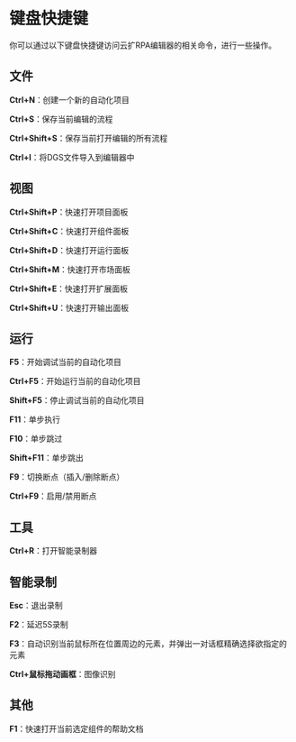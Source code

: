 # 键盘快捷键
你可以通过以下键盘快捷键访问云扩RPA编辑器的相关命令，进行一些操作。

## 文件

**Ctrl+N**：创建一个新的自动化项目

**Ctrl+S**：保存当前编辑的流程

**Ctrl+Shift+S**：保存当前打开编辑的所有流程

**Ctrl+I**：将DGS文件导入到编辑器中

## 视图

**Ctrl+Shift+P**：快速打开项目面板

**Ctrl+Shift+C**：快速打开组件面板

**Ctrl+Shift+D**：快速打开运行面板

**Ctrl+Shift+M**：快速打开市场面板

**Ctrl+Shift+E**：快速打开扩展面板

**Ctrl+Shift+U**：快速打开输出面板

## 运行

**F5**：开始调试当前的自动化项目

**Ctrl+F5**：开始运行当前的自动化项目

**Shift+F5**：停止调试当前的自动化项目

**F11**：单步执行

**F10**：单步跳过

**Shift+F11**：单步跳出

**F9**：切换断点（插入/删除断点）

**Ctrl+F9**：启用/禁用断点

## 工具

**Ctrl+R**：打开智能录制器

## 智能录制

**Esc**：退出录制

**F2**：延迟5S录制

**F3**：自动识别当前鼠标所在位置周边的元素，并弹出一对话框精确选择欲指定的元素

**Ctrl+鼠标拖动画框**：图像识别

## 其他

**F1**：快速打开当前选定组件的帮助文档

